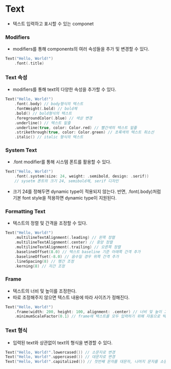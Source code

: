 # Text
- 텍스트 입력하고 표시할 수 있는 componet

### Modifiers
- modifiers를 통해 components의 여러 속성들을 추가 및 변경할 수 있다.
```swift
Text("Hello, World!")
    .font(.title)
```

### Text 속성
- modifiers를 통해 text의 다양한 속성을 추가할 수 있다.
```swift
Text("Hello, World!")
    .font(.body) // body형식의 텍스트
    .fontWeight(.bold) // bold체
    .bold() // bold형식의 텍스트
    .foregroundColor(.blue) // 색상 변경
    .underline() // 텍스트 밑줄
    .underline(true, color: Color.red) // 빨간색의 텍스트 밑줄
    .strikethrough(true, color: Color.green) // 초록색의 텍스트 취소선
    .italic() // italic 형식의 텍스트
```

### System Text
- .font modifier를 통해 시스템 폰트를 활용할 수 있다.
```swift
Text("Hello, World!")
    .font(.system(size: 24, weight: .semibold, design: .serif))
    // sysetm 폰트의 크기 24, semibold체, serif 디자인
```
- 크기 24를 정해두면 dynamic type이 적용되지 않는다. 반면, .font(.body)처럼 기본 font style을 적용하면 dynamic type이 지원된다.

### Formatting Text
- 텍스트의 정렬 및 간격을 조정할 수 있다.
```swift
Text("Hello, World!")
    .multilineTextAlignment(.leading) // 왼쪽 정렬
    .multilineTextAlignment(.center) // 중앙 정렬
    .multilineTextAlignment(.trailing) // 오른쪽 정렬
    .baselineOffset(8.0) // 텍스트 baseline 기준 아래쪽 간격 추가
    .baselineOffset(-8.0) // 음수일 경우 위쪽 간격 추가
    .lineSpacing(8) // 행간 조정
    .kerning(8) // 자간 조정
```

### Frame
- 텍스트의 너비 및 높이를 조정한다.
- 따로 조정해주지 않으면 텍스트 내용에 따라 사이즈가 정해진다.
```swift
Text("Hello, World!")
    .frame(width: 200, height: 100, alignment: .center) // 너비 및 높이 고정, 중앙 정렬
    .minimumScaleFactor(0.1) // frame에 텍스트를 모두 입력하기 위해 자동으로 텍스트 크기를 줄일 최소 비율 지정
```

### Text 형식
- 입력된 text와 상관없이 text의 형식을 변경할 수 있다.
```swift
Text("Hello, World!".lowercased()) // 소문자로 변경
Text("Hello, World!".uppercased()) // 대문자로 변경
Text("Hello, World!".capitalized()) // 첫번째 문자를 대문자, 나머지 문자를 소문자로 변경
```
